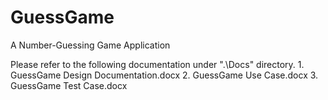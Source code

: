 # GuessGame
A Number-Guessing Game Application

Please refer to the following documentation under ".\Docs" directory.
	1. GuessGame Design Documentation.docx
	2. GuessGame Use Case.docx
	3. GuessGame Test Case.docx
